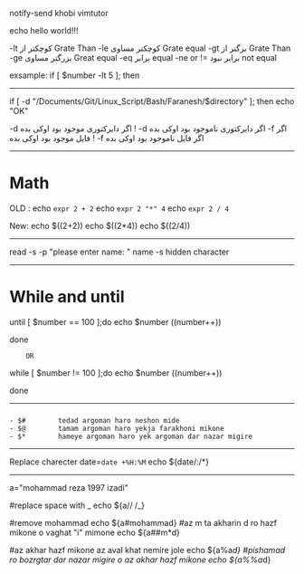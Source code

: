 notify-send khobi
vimtutor


echo hello world\!\!\!

-lt         کوچکتر از       Grate Than
-le         کوچکتر مساوی    Grate equal
-gt         بزگتر از        Grate Than
-ge         بزرگتر مساوی    Great equal
-eq         برابر           equal
-ne or !=   برابر نبود      not equal

exsample:
if [ $number -lt 5 ]; then

_____________________________________________________

if [ -d "/Documents/Git/Linux_Script/Bash/Faranesh/$directory" ]; then
    echo "OK"

-d اگر دایرکتوری موجود بود اوکی بده
! -d اگر دایرکتوری ناموجود بود اوکی بده
-f اگر فایل موجود بود اوکی بده
! -f اگر فایل ناموجود بود اوکی بده

______________________________________________________
# Math
OLD :
echo `expr 2 + 2`
echo `expr 2 "*" 4`
echo `expr 2 / 4`

New:
echo $((2+2))
echo $((2*4))
echo $((2/4))


______________________________________________________




read -s -p "please enter name:  " name
-s hidden character

______________________________________
# While and until
until [ $number == 100 ];do
echo $number
((number++))

done

        OR
while [ $number != 100 ];do
echo $number
((number++))

done
_________________________________________
###
    - $#        tedad argoman haro neshon mide
    - $@        tamam argoman haro yekja farakhoni mikone
    - $*        hameye argoman haro yek argoman dar nazar migire

_________________________________________
Replace charecter
    date=`date +%H:%M`
    echo ${date/:/*}

______________________________________ 
a="mohammad reza 1997 izadi"

#replace space with _
echo ${a// /_}

#remove mohammad
echo ${a#mohammad}
#az m ta akharin d ro hazf mikone o vaghat "i" mimone
echo ${a##m*d}

#az akhar hazf mikone az aval khat nemire jole
echo ${a%a*d}
#pishamad ro bozrgtar dar nazar migire o az akhar hazf mikone
echo ${a%%a*d}


